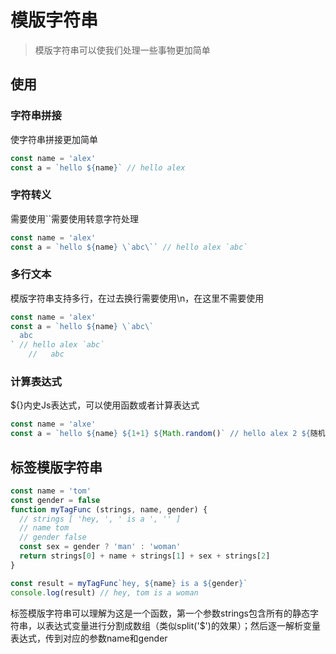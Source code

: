 # 模版字符串

> 模版字符串可以使我们处理一些事物更加简单

## 使用

### 字符串拼接

使字符串拼接更加简单

```js
const name = 'alex'
const a = `hello ${name}` // hello alex
```

### 字符转义

需要使用``需要使用转意字符处理

```js
const name = 'alex'
const a = `hello ${name} \`abc\`` // hello alex `abc`
```

### 多行文本

模版字符串支持多行，在过去换行需要使用\n，在这里不需要使用

```js
const name = 'alex'
const a = `hello ${name} \`abc\`
  abc
` // hello alex `abc`
	//   abc
```

### 计算表达式

${}内史Js表达式，可以使用函数或者计算表达式

```js
const name = 'alxe'
const a = `hello ${name} ${1+1} ${Math.random()` // hello alex 2 ${随机数}
```

## 标签模版字符串

```js
const name = 'tom'
const gender = false
function myTagFunc (strings, name, gender) {
  // strings [ 'hey, ', ' is a ', '' ]
  // name tom
  // gender false
  const sex = gender ? 'man' : 'woman'
  return strings[0] + name + strings[1] + sex + strings[2]
}

const result = myTagFunc`hey, ${name} is a ${gender}`
console.log(result) // hey, tom is a woman
```

标签模版字符串可以理解为这是一个函数，第一个参数strings包含所有的静态字符串，以表达式变量进行分割成数组（类似split('$')的效果）；然后逐一解析变量表达式，传到对应的参数name和gender